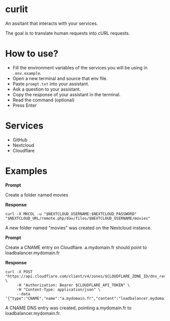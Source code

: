 # curlit

An assitant that interacts with your services.

The goal is to translate human requests into cURL requests.

# How to use?

- Fill the environment variables of the services you will be using in `.env.example`.
- Open a new terminal and source that env file.
- Paste `prompt.txt` into your assistant.
- Ask a question to your assistant.
- Copy the response of your assistant in the terminal.
- Read the command (optional)
- Press Enter

# Services

- GitHub
- Nextcloud
- Cloudflare

# Examples

**Prompt**

Create a folder named movies

**Response**

```
curl -X MKCOL -u "$NEXTCLOUD_USERNAME:$NEXTCLOUD_PASSWORD" "$NEXTCLOUD_URL/remote.php/dav/files/$NEXTCLOUD_USERNAME/movies"
```

A new folder named "movies" was created on the Nextcloud instance.

**Prompt**

Create a CNAME entry on Cloudflare. a.mydomain.fr should point to loadbalancer.mydomain.fr

**Response**

```
curl -X POST "https://api.cloudflare.com/client/v4/zones/$CLOUDFLARE_ZONE_ID/dns_records" \
     -H "Authorization: Bearer $CLOUDFLARE_API_TOKEN" \
     -H "Content-Type: application/json" \
     --data '{"type":"CNAME","name":"a.mydomain.fr","content":"loadbalancer.mydomain.fr","ttl":120,"proxied":false}'
```

A CNAME DNS entry was created, pointing a.mydomain.fr to loadbalancer.mydomain.fr.
